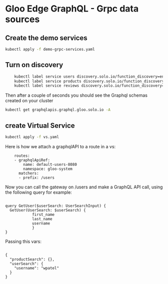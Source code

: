 # Gloo Edge GraphQL - Grpc data sources 


## Create the demo services

```bash
kubectl apply -f demo-grpc-services.yaml
```

## Turn on discovery

```bash 
    kubectl label service users discovery.solo.io/function_discovery=enabled
    kubectl label service products discovery.solo.io/function_discovery=enabled
    kubectl label service reviews discovery.solo.io/function_discovery=enabled
```

Then after a couple of seconds you should see the Graphql schemas created on your cluster

```bash
kubectl get graphqlapis.graphql.gloo.solo.io -A
```

## create Virtual Service 

```bash
kubectl apply -f vs.yaml
```

Here is how we attach a graphqlAPI to a route in a vs:

```text
    routes:
    - graphqlApiRef:
        name: default-users-8080
        namespace: gloo-system
      matchers:
      - prefix: /users
```

Now you can call the gateway on /users and make a GraphQL API call, using the following query for example:

```text

query GetUser($userSearch: UserSearchInput) {
  GetUser(UserSearch: $userSearch) {
            first_name
            last_name
            username  
            }
}

```
Passing this vars: 

```text

{
  "productSearch": {},
  "userSearch": {
    "username": "wpatel"
  }
}
```

